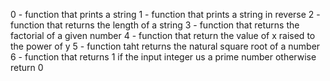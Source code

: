 0 - function that prints a string
1 - function that prints a string in reverse
2 - function that returns the length of a string
3 - function that returns the factorial of a given number
4 - function that return the value of x raised to the power of y
5 - function taht returns the natural square root of a number
6 - function that returns 1 if the input integer us a prime number otherwise return 0